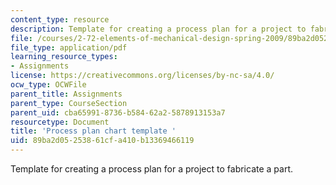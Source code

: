 ```yaml
---
content_type: resource
description: Template for creating a process plan for a project to fabricate a part.
file: /courses/2-72-elements-of-mechanical-design-spring-2009/89ba2d05253861cfa410b13369466119_MIT2_72s09_res02.pdf
file_type: application/pdf
learning_resource_types:
- Assignments
license: https://creativecommons.org/licenses/by-nc-sa/4.0/
ocw_type: OCWFile
parent_title: Assignments
parent_type: CourseSection
parent_uid: cba65991-8736-b584-62a2-5878913153a7
resourcetype: Document
title: 'Process plan chart template '
uid: 89ba2d05-2538-61cf-a410-b13369466119
---
```

Template for creating a process plan for a project to fabricate a part.